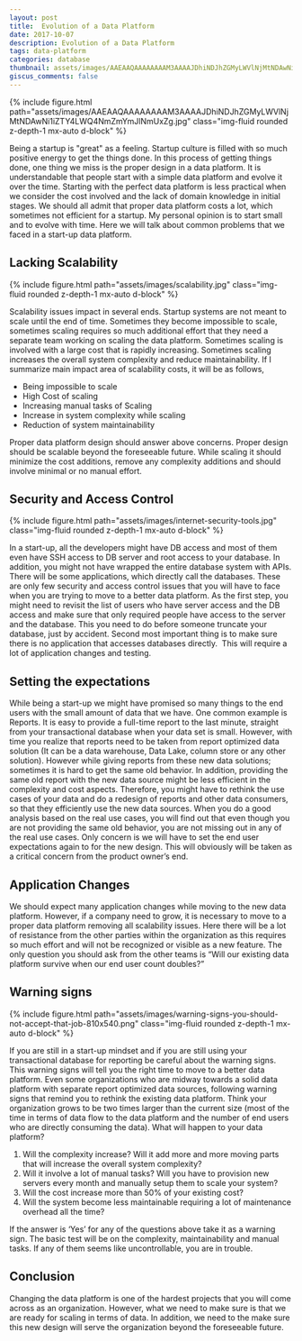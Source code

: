 ```yaml
---
layout: post
title:  Evolution of a Data Platform
date: 2017-10-07
description: Evolution of a Data Platform
tags: data-platform
categories: database
thumbnail: assets/images/AAEAAQAAAAAAAAM3AAAAJDhiNDJhZGMyLWVlNjMtNDAwNi1iZTY4LWQ4NmZmYmJlNmUxZg.jpg
giscus_comments: false
---
```


<div class="row mt-3">
    <div class="col-sm mt-3 mt-md-0">
        {% include figure.html path="assets/images/AAEAAQAAAAAAAAM3AAAAJDhiNDJhZGMyLWVlNjMtNDAwNi1iZTY4LWQ4NmZmYmJlNmUxZg.jpg" class="img-fluid rounded z-depth-1 mx-auto d-block" %}
    </div>
</div>

Being a startup is "great" as a feeling. Startup culture is filled with so much positive energy to get the things done. In this process of getting things done, one thing we miss is the proper design in a data platform. It is understandable that people start with a simple data platform and evolve it over the time. Starting with the perfect data platform is less practical when we consider the cost involved and the lack of domain knowledge in initial stages. We should all admit that proper data platform costs a lot, which sometimes not efficient for a startup. My personal opinion is to start small and to evolve with time. Here we will talk about common problems that we faced in a start-up data platform.

## Lacking Scalability

<div class="row mt-3">
    <div class="col-sm mt-3 mt-md-0">
        {% include figure.html path="assets/images/scalability.jpg" class="img-fluid rounded z-depth-1 mx-auto d-block" %}
    </div>
</div>

Scalability issues impact in several ends. Startup systems are not meant to scale until the end of time. Sometimes they become impossible to scale, sometimes scaling requires so much additional effort that they need a separate team working on scaling the data platform. Sometimes scaling is involved with a large cost that is rapidly increasing. Sometimes scaling increases the overall system complexity and reduce maintainability. If I summarize main impact area of scalability costs, it will be as follows,

- Being impossible to scale
- High Cost of scaling
- Increasing manual tasks of Scaling
- Increase in system complexity while scaling
- Reduction of system maintainability

Proper data platform design should answer above concerns. Proper design should be scalable beyond the foreseeable future. While scaling it should minimize the cost additions, remove any complexity additions and should involve minimal or no manual effort.

## Security and Access Control

<div class="row mt-3">
    <div class="col-sm mt-3 mt-md-0">
        {% include figure.html path="assets/images/internet-security-tools.jpg" class="img-fluid rounded z-depth-1 mx-auto d-block" %}
    </div>
</div>

In a start-up, all the developers might have DB access and most of them even have SSH access to DB server and root access to your database. In addition, you might not have wrapped the entire database system with APIs. There will be some applications, which directly call the databases. These are only few security and access control issues that you will have to face when you are trying to move to a better data platform. As the first step, you might need to revisit the list of users who have server access and the DB access and make sure that only required people have access to the server and the database. This you need to do before someone truncate your database, just by accident. Second most important thing is to make sure there is no application that accesses databases directly.  This will require a lot of application changes and testing.

## Setting the expectations

While being a start-up we might have promised so many things to the end users with the small amount of data that we have. One common example is Reports. It is easy to provide a full-time report to the last minute, straight from your transactional database when your data set is small. However, with time you realize that reports need to be taken from report optimized data solution (It can be a data warehouse, Data Lake, column store or any other solution). However while giving reports from these new data solutions; sometimes it is hard to get the same old behavior. In addition, providing the same old report with the new data source might be less efficient in the complexity and cost aspects. Therefore, you might have to rethink the use cases of your data and do a redesign of reports and other data consumers, so that they efficiently use the new data sources. When you do a good analysis based on the real use cases, you will find out that even though you are not providing the same old behavior, you are not missing out in any of the real use cases. Only concern is we will have to set the end user expectations again to for the new design. This will obviously will be taken as a critical concern from the product owner’s end.

## Application Changes

We should expect many application changes while moving to the new data platform. However, if a company need to grow, it is necessary to move to a proper data platform removing all scalability issues. Here there will be a lot of resistance from the other parties within the organization as this requires so much effort and will not be recognized or visible as a new feature. The only question you should ask from the other teams is “Will our existing data platform survive when our end user count doubles?”

## Warning signs

<div class="row mt-3">
    <div class="col-sm mt-3 mt-md-0">
        {% include figure.html path="assets/images/warning-signs-you-should-not-accept-that-job-810x540.png" class="img-fluid rounded z-depth-1 mx-auto d-block" %}
    </div>
</div>

If you are still in a start-up mindset and if you are still using your transactional database for reporting be careful about the warning signs. This warning signs will tell you the right time to move to a better data platform. Even some organizations who are midway towards a solid data platform with separate report optimized data sources, following warning signs that remind you to rethink the existing data platform. Think your organization grows to be two times larger than the current size (most of the time in terms of data flow to the data platform and the number of end users who are directly consuming the data). What will happen to your data platform?

1. Will the complexity increase? Will it add more and more moving parts that will increase the overall system complexity?
2. Will it involve a lot of manual tasks? Will you have to provision new servers every month and manually setup them to scale your system?
3. Will the cost increase more than 50% of your existing cost?
4. Will the system become less maintainable requiring a lot of maintenance overhead all the time?

If the answer is ‘Yes’ for any of the questions above take it as a warning sign. The basic test will be on the complexity, maintainability and manual tasks. If any of them seems like uncontrollable, you are in trouble.

## Conclusion

Changing the data platform is one of the hardest projects that you will come across as an organization. However, what we need to make sure is that we are ready for scaling in terms of data. In addition, we need to the make sure this new design will serve the organization beyond the foreseeable future.
